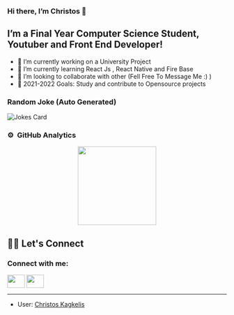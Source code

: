 ### Hi there, I’m Christos 👋
## I’m a Final Year Computer Science Student, Youtuber and Front End Developer!
- 🔭 I’m currently working on a University Project
- 🌱 I’m currently learning React Js , React Native and Fire Base 
- 👯 I’m looking to collaborate with other (Fell Free To Message Me :) )
- 🥅 2021-2022 Goals: Study and contribute to Opensource projects


### Random Joke (Auto Generated)

![Jokes Card](https://readme-jokes.vercel.app/api)


### ⚙️ &nbsp;GitHub Analytics

<p align="center">
<a href="https://github.com/chriskappa">

  <img height="180em" src="https://github-readme-stats-eight-theta.vercel.app/api/top-langs/?username=chriskappa&layout=compact&langs_count=8&theme=algolia"/>
</a>
</p>

## 🙋‍♀️ Let's Connect
<h3 align="left">Connect with me:</h3>
<p align="left">
<!-- <a href="your link" target="blank"><img align="center" src="https://cdn.jsdelivr.net/npm/simple-icons@3.0.1/icons/twitter.svg" alt="" height="30" width="40" /></a> -->
<a href="https://www.linkedin.com/in/christos-kagkelis-640a7b203/"  target="_blank"><img align="center" src="https://cdn.jsdelivr.net/npm/simple-icons@3.0.1/icons/linkedin.svg" alt="" height="30" width="40" /></a>
<!-- <a href="link" target="blank"><img align="center" src="https://cdn.jsdelivr.net/npm/simple-icons@3.0.1/icons/instagram.svg" alt="" height="30" width="40" /></a> -->
<a href="https://www.youtube.com/c/TopTenGR"  target="_blank"><img align="center" src="https://cdn.jsdelivr.net/npm/simple-icons@3.0.1/icons/youtube.svg" alt="" height="30" width="40" /></a>
</p>

<hr/>

* User: [Christos Kagkelis](https://github.com/chriskappa)



